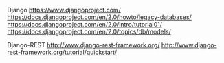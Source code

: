 

Django https://www.djangoproject.com/
https://docs.djangoproject.com/en/2.0/howto/legacy-databases/
https://docs.djangoproject.com/en/2.0/intro/tutorial01/
https://docs.djangoproject.com/en/2.0/topics/db/models/

Django-REST http://www.django-rest-framework.org/
http://www.django-rest-framework.org/tutorial/quickstart/
